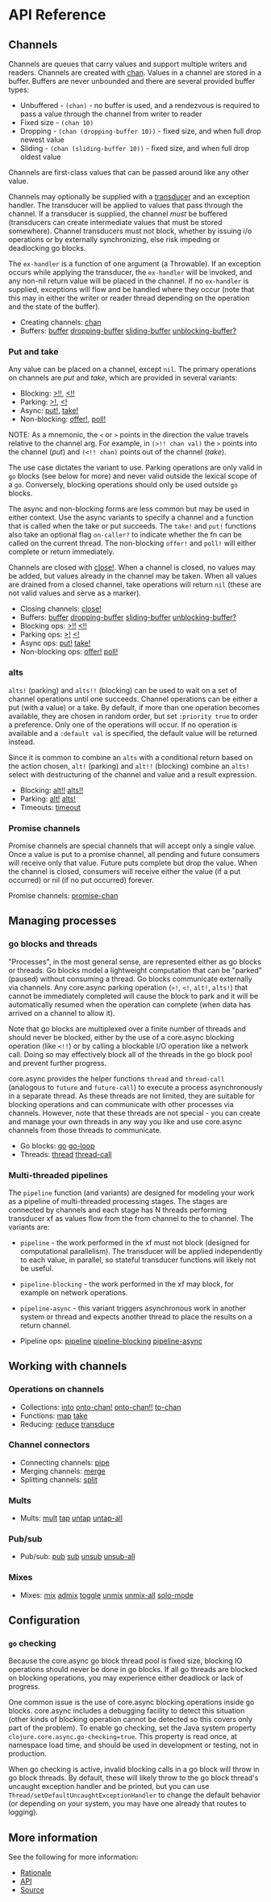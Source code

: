 # API Reference

## Channels

Channels are queues that carry values and support multiple writers and readers. Channels are created with [chan](https://clojure.github.io/core.async/clojure.core.async.html#var-chan). Values in a channel are stored in a buffer. Buffers are never unbounded and there are several provided buffer types:

* Unbuffered - `(chan)` - no buffer is used, and a rendezvous is required to pass a value through the channel from writer to reader
* Fixed size - `(chan 10)`
* Dropping - `(chan (dropping-buffer 10))` - fixed size, and when full drop newest value
* Sliding - `(chan (sliding-buffer 10))` - fixed size, and when full drop oldest value

Channels are first-class values that can be passed around like any other value.

Channels may optionally be supplied with a [transducer](https://clojure.org/reference/transducers) and an exception handler. The transducer will be applied to values that pass through the channel. If a transducer is supplied, the channel *must* be buffered (transducers can create intermediate values that must be stored somewhere). Channel transducers must not block, whether by issuing i/o operations or by externally synchronizing, else risk impeding or deadlocking go blocks.

The `ex-handler` is a function of one argument (a Throwable). If an exception occurs while applying the transducer, the `ex-handler` will be invoked, and any non-nil return value will be placed in the channel. If no `ex-handler` is supplied, exceptions will flow and be handled where they occur (note that this may in either the writer or reader thread depending on the operation and the state of the buffer).

* Creating channels: [chan](https://clojure.github.io/core.async/clojure.core.async.html#var-chan)
* Buffers: [buffer](https://clojure.github.io/core.async/clojure.core.async.html#var-buffer) [dropping-buffer](https://clojure.github.io/core.async/clojure.core.async.html#var-dropping-buffer) [sliding-buffer](https://clojure.github.io/core.async/clojure.core.async.html#var-sliding-buffer) [unblocking-buffer?](https://clojure.github.io/core.async/clojure.core.async.html#var-unblocking-buffer.3F)

### Put and take

Any value can be placed on a channel, except `nil`. The primary operations on channels are _put_ and _take_, which are provided in several variants:

* Blocking: [>!!](https://clojure.github.io/core.async/clojure.core.async.html#var-.3E.21.21), [<!!](https://clojure.github.io/core.async/clojure.core.async.html#var-.3C.21.21)
* Parking: [>!](https://clojure.github.io/core.async/clojure.core.async.html#var-.3E.21), [<!](https://clojure.github.io/core.async/clojure.core.async.html#var-.3C.21)
* Async: [put!](https://clojure.github.io/core.async/clojure.core.async.html#var-put.21), [take!](https://clojure.github.io/core.async/clojure.core.async.html#var-take.21)
* Non-blocking: [offer!](https://clojure.github.io/core.async/clojure.core.async.html#var-offer.21), [poll!](https://clojure.github.io/core.async/clojure.core.async.html#var-poll.21)

NOTE: As a mnemonic, the `<` or `>` points in the direction the value travels relative to the channel arg. For example, in `(>!! chan val)` the `>` points into the channel (_put_) and `(<!! chan)` points out of the channel (_take_).

The use case dictates the variant to use. Parking operations are only valid in `go` blocks (see below for more) and never valid outside the lexical scope of a `go`. Conversely, blocking operations should only be used outside `go` blocks.

The async and non-blocking forms are less common but may be used in either context. Use the async variants to specify a channel and a function that is called when the take or put succeeds. The `take!` and `put!` functions also take an optional flag `on-caller?` to indicate whether the fn can be called on the current thread. The non-blocking `offer!` and `poll!` will either complete or return immediately.

Channels are closed with [close!](https://clojure.github.io/core.async/clojure.core.async.html#var-close.21). When a channel is closed, no values may be added, but values already in the channel may be taken. When all values are drained from a closed channel, take operations will return `nil` (these are not valid values and serve as a marker).


* Closing channels:  [close!](https://clojure.github.io/core.async/clojure.core.async.html#var-close.21)
* Buffers: [buffer](https://clojure.github.io/core.async/clojure.core.async.html#var-buffer) [dropping-buffer](https://clojure.github.io/core.async/clojure.core.async.html#var-dropping-buffer) [sliding-buffer](https://clojure.github.io/core.async/clojure.core.async.html#var-sliding-buffer) [unblocking-buffer?](https://clojure.github.io/core.async/clojure.core.async.html#var-unblocking-buffer.3F)
* Blocking ops: [>!!](https://clojure.github.io/core.async/clojure.core.async.html#var-.3E.21.21) [<!!](https://clojure.github.io/core.async/clojure.core.async.html#var-.3C.21.21)
* Parking ops: [>!](https://clojure.github.io/core.async/clojure.core.async.html#var-.3E.21) [<!](https://clojure.github.io/core.async/clojure.core.async.html#var-.3C.21)
* Async ops: [put!](https://clojure.github.io/core.async/clojure.core.async.html#var-put.21) [take!](https://clojure.github.io/core.async/clojure.core.async.html#var-take.21)
* Non-blocking ops: [offer!](https://clojure.github.io/core.async/clojure.core.async.html#var-offer.21) [poll!](https://clojure.github.io/core.async/clojure.core.async.html#var-poll.21)

### alts

`alts!` (parking) and `alts!!` (blocking) can be used to wait on a set of channel operations until one succeeds. Channel operations can be either a put (with a value) or a take. By default, if more than one operation becomes available, they are chosen in random order, but set `:priority true` to order a preference. Only one of the operations will occur. If no operation is available and a `:default val` is specified, the default value will be returned instead.

Since it is common to combine an `alts` with a conditional return based on the action chosen, `alt!` (parking) and `alt!!` (blocking) combine an `alts!` select with destructuring of the channel and value and a result expression.


* Blocking: [alt!!](https://clojure.github.io/core.async/clojure.core.async.html#var-alt.21.21) [alts!!](https://clojure.github.io/core.async/clojure.core.async.html#var-alts.21.21)
* Parking: [alt!](https://clojure.github.io/core.async/clojure.core.async.html#var-alt.21) [alts!](https://clojure.github.io/core.async/clojure.core.async.html#var-alts.21)
* Timeouts: [timeout](https://clojure.github.io/core.async/clojure.core.async.html#var-timeout)

### Promise channels

Promise channels are special channels that will accept only a single value. Once a value is put to a promise channel, all pending and future consumers will receive only that value. Future puts complete but drop the value. When the channel is closed, consumers will receive either the value (if a put occurred) or nil (if no put occurred) forever.

Promise channels: [promise-chan](https://clojure.github.io/core.async/clojure.core.async.html#var-promise-chan)

## Managing processes

### go blocks and threads

"Processes", in the most general sense, are represented either as go blocks or threads. Go blocks model a lightweight computation that can be "parked" (paused) without consuming a thread. Go blocks communicate externally via channels. Any core.async parking operation (`>!`, `<!`, `alt!`, `alts!`) that cannot be immediately completed will cause the block to park and it will be automatically resumed when the operation can complete (when data has arrived on a channel to allow it).

Note that go blocks are multiplexed over a finite number of threads and should never be blocked, either by the use of a core.async blocking operation (like `<!!`) or by calling a blockable I/O operation like a network call. Doing so may effectively block all of the threads in the go block pool and prevent further progress.

core.async provides the helper functions `thread` and `thread-call` (analogous to `future` and `future-call`) to execute a process asynchronously in a separate thread. As these threads are not limited, they are suitable for blocking operations and can communicate with other processes via channels. However, note that these threads are not special - you can create and manage your own threads in any way you like and use core.async channels from those threads to communicate.


* Go blocks: [go](https://clojure.github.io/core.async/clojure.core.async.html#var-go) [go-loop](https://clojure.github.io/core.async/clojure.core.async.html#var-go-loop)
* Threads: [thread](https://clojure.github.io/core.async/clojure.core.async.html#var-thread)
[thread-call](https://clojure.github.io/core.async/clojure.core.async.html#var-thread-call)

### Multi-threaded pipelines

The `pipeline` function (and variants) are designed for modeling your work as a pipeline of multi-threaded processing stages. The stages are connected by channels and each stage has N threads performing transducer xf as values flow from the from channel to the to channel. The variants are:

* `pipeline` - the work performed in the xf must not block (designed for computational parallelism). The transducer will be applied independently to each value, in parallel, so stateful transducer functions will likely not be useful.
* `pipeline-blocking` - the work performed in the xf may block, for example on network operations.
* `pipeline-async` - this variant triggers asynchronous work in another system or thread and expects another thread to place the results on a return channel.


* Pipeline ops: [pipeline](https://clojure.github.io/core.async/clojure.core.async.html#var-pipeline) [pipeline-blocking](https://clojure.github.io/core.async/clojure.core.async.html#var-pipeline-blocking) [pipeline-async](https://clojure.github.io/core.async/clojure.core.async.html#var-pipeline-async)

## Working with channels

### Operations on channels


* Collections: [into](https://clojure.github.io/core.async/clojure.core.async.html#var-into) [onto-chan!](https://clojure.github.io/core.async/clojure.core.async.html#var-onto-chan.21) [onto-chan!!](https://clojure.github.io/core.async/clojure.core.async.html#var-onto-chan.21.21)  [to-chan](https://clojure.github.io/core.async/clojure.core.async.html#var-to-chan)
* Functions: [map](https://clojure.github.io/core.async/clojure.core.async.html#var-map) [take](https://clojure.github.io/core.async/clojure.core.async.html#var-take)
* Reducing: [reduce](https://clojure.github.io/core.async/clojure.core.async.html#var-reduce) [transduce](https://clojure.github.io/core.async/clojure.core.async.html#var-transduce)

### Channel connectors

* Connecting channels: [pipe](https://clojure.github.io/core.async/clojure.core.async.html#var-pipe)
* Merging channels: [merge](https://clojure.github.io/core.async/clojure.core.async.html#var-merge)
* Splitting channels: [split](https://clojure.github.io/core.async/clojure.core.async.html#var-split)

### Mults

* Mults: [mult](https://clojure.github.io/core.async/clojure.core.async.html#var-mult) [tap](https://clojure.github.io/core.async/clojure.core.async.html#var-tap) [untap](https://clojure.github.io/core.async/clojure.core.async.html#var-untap) [untap-all](https://clojure.github.io/core.async/clojure.core.async.html#var-untap-all)

### Pub/sub

* Pub/sub: [pub](https://clojure.github.io/core.async/clojure.core.async.html#var-pub) [sub](https://clojure.github.io/core.async/clojure.core.async.html#var-sub) [unsub](https://clojure.github.io/core.async/clojure.core.async.html#var-unsub) [unsub-all](https://clojure.github.io/core.async/clojure.core.async.html#var-unsub-all)

### Mixes

* Mixes: [mix](https://clojure.github.io/core.async/clojure.core.async.html#var-mix) [admix](https://clojure.github.io/core.async/clojure.core.async.html#var-admix) [toggle](https://clojure.github.io/core.async/clojure.core.async.html#var-toggle) [unmix](https://clojure.github.io/core.async/clojure.core.async.html#var-unmix) [unmix-all](https://clojure.github.io/core.async/clojure.core.async.html#var-unmix-all) [solo-mode](https://clojure.github.io/core.async/clojure.core.async.html#var-solo-mode)

## Configuration

### `go` checking

Because the core.async go block thread pool is fixed size, blocking IO operations should never be done in go blocks. If all go threads are blocked on blocking operations, you may experience either deadlock or lack of progress. 

One common issue is the use of core.async blocking operations inside go blocks. core.async includes a debugging facility to detect this situation (other kinds of blocking operation cannot be detected so this covers only part of the problem). To enable go checking, set the Java system property `clojure.core.async.go-checking=true`. This property is read once, at namespace load time, and should be used in development or testing, not in production.

When go checking is active, invalid blocking calls in a go block will throw in go block threads. By default, these will likely throw to the go block thread's uncaught exception handler and be printed, but you can use `Thread/setDefaultUncaughtExceptionHandler` to change the default behavior (or depending on your system, you may have one already that routes to logging).

## More information

See the following for more information:

* [Rationale](https://clojure.github.io/core.async/rationale.html)
* [API](https://clojure.github.io/core.async)
* [Source](https://github.com/clojure/core.async)

